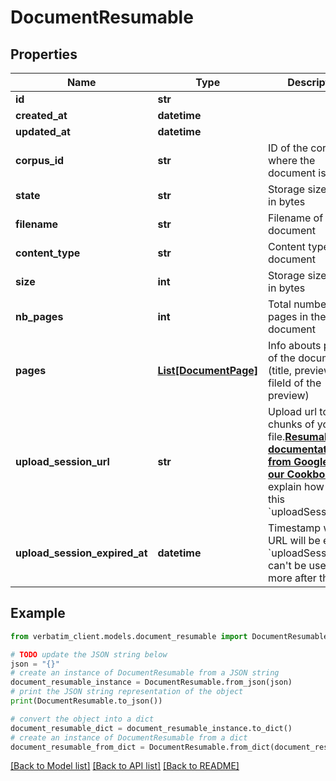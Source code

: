 # DocumentResumable


## Properties

Name | Type | Description | Notes
------------ | ------------- | ------------- | -------------
**id** | **str** |  | [optional] 
**created_at** | **datetime** |  | [optional] 
**updated_at** | **datetime** |  | [optional] 
**corpus_id** | **str** | ID of the corpus where the document is stored | [optional] 
**state** | **str** | Storage size, given in bytes | [optional] 
**filename** | **str** | Filename of the document | [optional] 
**content_type** | **str** | Content type of the document | [optional] 
**size** | **int** | Storage size, given in bytes | [optional] 
**nb_pages** | **int** | Total number of pages in the document | [optional] 
**pages** | [**List[DocumentPage]**](DocumentPage.md) | Info abouts pages of the document (title, previews, fileId of the preview) | [optional] 
**upload_session_url** | **str** | Upload url to push chunks of your file.**[Resumable documentation from Google](https://cloud.google.com/storage/docs/performing-resumable-uploads#chunked-upload)** and **[our Cookbook](https://www.verbatim.cloud/cookbook/resumable-uploads)** explain how use this &#x60;uploadSessionURL&#x60; | [optional] 
**upload_session_expired_at** | **datetime** | Timestamp when URL will be expired. &#x60;uploadSessionURL&#x60; can&#39;t be used any more after the date | [optional] 

## Example

```python
from verbatim_client.models.document_resumable import DocumentResumable

# TODO update the JSON string below
json = "{}"
# create an instance of DocumentResumable from a JSON string
document_resumable_instance = DocumentResumable.from_json(json)
# print the JSON string representation of the object
print(DocumentResumable.to_json())

# convert the object into a dict
document_resumable_dict = document_resumable_instance.to_dict()
# create an instance of DocumentResumable from a dict
document_resumable_from_dict = DocumentResumable.from_dict(document_resumable_dict)
```
[[Back to Model list]](../README.md#documentation-for-models) [[Back to API list]](../README.md#documentation-for-api-endpoints) [[Back to README]](../README.md)


